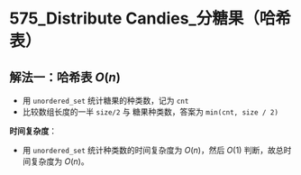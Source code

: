 # 575_Distribute Candies_分糖果（哈希表）



## 解法一：哈希表 $O(n)$



- 用 `unordered_set` 统计糖果的种类数，记为 `cnt`
- 比较数组长度的一半 `size/2` 与 糖果种类数，答案为  `min(cnt, size / 2)`

**时间复杂度**：

- 用 `unordered_set` 统计种类数的时间复杂度为 $O(n)$，然后 $O(1)$ 判断，故总时间复杂度为 $O(n)$。

